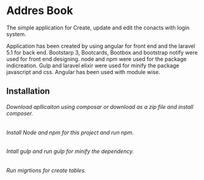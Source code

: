 # Addres Book

The simple application for Create, update and edit the conacts with login system.

Application has been created by using angular for front end and the laravel 5.1 for back end. Bootstarp 3, Bootcards, Bootbox and bootstrap notify were used for front end designing. node and npm were used for the package indicreation. Gulp and laravel elixir were used for minify the package javascript and css. Angular has been used with module wise.

## Installation

###### Download apllicaiton using composar or download as a zip file and install composer.
###### Install Node and npm for this project and run npm.
###### Intall gulp and run gulp for minify the dependency.
###### Run migrtions for create tables.
